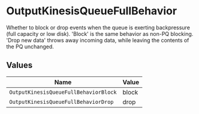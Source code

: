 # OutputKinesisQueueFullBehavior

Whether to block or drop events when the queue is exerting backpressure (full capacity or low disk). 'Block' is the same behavior as non-PQ blocking. 'Drop new data' throws away incoming data, while leaving the contents of the PQ unchanged.


## Values

| Name                                  | Value                                 |
| ------------------------------------- | ------------------------------------- |
| `OutputKinesisQueueFullBehaviorBlock` | block                                 |
| `OutputKinesisQueueFullBehaviorDrop`  | drop                                  |